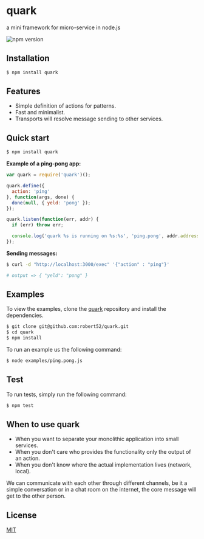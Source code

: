 # quark

a mini framework for micro-service in node.js

![npm version](https://badge.fury.io/js/quark.svg)

## Installation

```bash
$ npm install quark
```

## Features

* Simple definition of actions for patterns.
* Fast and minimalist.
* Transports will resolve message sending to other services.

## Quick start

```bash
$ npm install quark
```

__Example of a ping-pong app:__

```javascript
var quark = require('quark')();

quark.define({
  action: 'ping'
}, function(args, done) {
  done(null, { yeld: 'pong' });
});

quark.listen(function(err, addr) {
  if (err) throw err;

  console.log('quark %s is running on %s:%s', 'ping.pong', addr.address, addr.port);
});
```
__Sending messages:__

```bash
$ curl -d "http://localhost:3000/exec" '{"action" : "ping"}'

# output => { "yeld": "pong" }
```

## Examples

To view the examples, clone the [quark](https://github.com/robert52/quark) repository and install the dependencies.

```bash
$ git clone git@github.com:robert52/quark.git
$ cd quark
$ npm install
```

To run an example us the following command:

```bash
$ node examples/ping.pong.js
```

## Test

To run tests, simply run the following command:

```bash
$ npm test
```

## When to use quark

- When you want to separate your monolithic application into small services.
- When you don't care who provides the functionality only the output of an action.
- When you don't know where the actual implementation lives (network, local).

We can communicate with each other through different channels, be it a simple conversation or in a chat room on the internet, the core message will get to the other person.

## License

[MIT](https://github.com/robert52/quark/blob/master/LICENSE)
